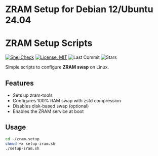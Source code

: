 # ZRAM Setup for Debian 12/Ubuntu 24.04
# ZRAM Setup Scripts

[![ShellCheck](https://github.com/ritchelinuxlab/zram-setup/actions/workflows/shellcheck.yml/badge.svg)](https://github.com/ritchelinuxlab/zram-setup/actions/workflows/shellcheck.yml)
[![License: MIT](https://img.shields.io/badge/License-MIT-blue.svg)](LICENSE)
![Last Commit](https://img.shields.io/github/last-commit/ritchelinuxlab/zram-setup)
![Stars](https://img.shields.io/github/stars/ritchelinuxlab/zram-setup?style=social)

Simple scripts to configure **ZRAM swap** on Linux.


## Features

- Sets up zram-tools
- Configures 100% RAM swap with zstd compression
- Disables disk-based swap (optional)
- Enables the ZRAM service at boot

## Usage

```bash
cd ~/zram-setup
chmod +x setup-zram.sh
./setup-zram.sh
